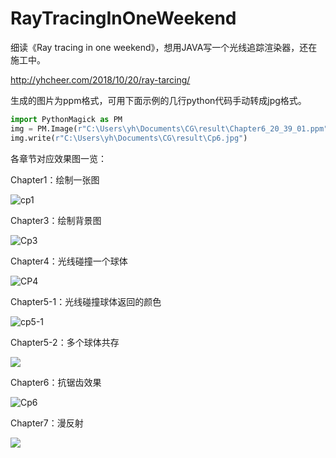 # RayTracingInOneWeekend

细读《Ray tracing in one weekend》，想用JAVA写一个光线追踪渲染器，还在施工中。

http://yhcheer.com/2018/10/20/ray-tarcing/

生成的图片为ppm格式，可用下面示例的几行python代码手动转成jpg格式。

```python
import PythonMagick as PM
img = PM.Image(r"C:\Users\yh\Documents\CG\result\Chapter6_20_39_01.ppm")
img.write(r"C:\Users\yh\Documents\CG\result\Cp6.jpg")
```

各章节对应效果图一览：

Chapter1：绘制一张图

![cp1](https://raw.githubusercontent.com/yhcheer/RayTracingInOneWeekend/master/image/Cp1.jpg)

Chapter3：绘制背景图

![Cp3](https://raw.githubusercontent.com/yhcheer/RayTracingInOneWeekend/master/image/Cp3.jpg)

Chapter4：光线碰撞一个球体

![CP4](https://raw.githubusercontent.com/yhcheer/RayTracingInOneWeekend/master/image/Cp4.jpg)

Chapter5-1：光线碰撞球体返回的颜色

![cp5-1](https://raw.githubusercontent.com/yhcheer/RayTracingInOneWeekend/master/image/Cp5_1.jpg)

Chapter5-2：多个球体共存

![](https://raw.githubusercontent.com/yhcheer/RayTracingInOneWeekend/master/image/Cp5_3.jpg)

Chapter6：抗锯齿效果

![Cp6](https://raw.githubusercontent.com/yhcheer/RayTracingInOneWeekend/master/image/Cp6.jpg)

Chapter7：漫反射

![](https://raw.githubusercontent.com/yhcheer/RayTracingInOneWeekend/master/image/Cp7.jpg)

